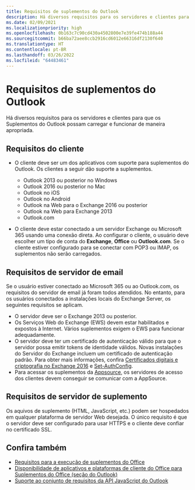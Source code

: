 ```yaml
---
title: Requisitos de suplementos do Outlook
description: Há diversos requisitos para os servidores e clientes para que os Suplementos do Outlook possam carregar e funcionar de maneira apropriada.
ms.date: 02/09/2021
ms.localizationpriority: high
ms.openlocfilehash: 0b163c7c90cd430a4502800e7e39fe474b188a44
ms.sourcegitcommit: b66ba72aee8ccb2916cd6012e66316df2130f640
ms.translationtype: HT
ms.contentlocale: pt-BR
ms.lasthandoff: 03/26/2022
ms.locfileid: "64483461"
---
```

# <a name="outlook-add-in-requirements"></a>Requisitos de suplementos do Outlook

Há diversos requisitos para os servidores e clientes para que os Suplementos do Outlook possam carregar e funcionar de maneira apropriada.

## <a name="client-requirements"></a>Requisitos do cliente

- O cliente deve ser um dos aplicativos com suporte para suplementos do Outlook. Os clientes a seguir dão suporte a suplementos.

  - Outlook 2013 ou posterior no Windows
  - Outlook 2016 ou posterior no Mac
  - Outlook no iOS
  - Outlook no Android
  - Outlook na Web para o Exchange 2016 ou posterior
  - Outlook na Web para Exchange 2013
  - Outlook.com

- O cliente deve estar conectado a um servidor Exchange ou Microsoft 365 usando uma conexão direta. Ao configurar o cliente, o usuário deve escolher um tipo de conta do **Exchange**, **Office** ou **Outlook.com**. Se o cliente estiver configurado para se conectar com POP3 ou IMAP, os suplementos não serão carregados.

## <a name="mail-server-requirements"></a>Requisitos de servidor de email

Se o usuário estiver conectado ao Microsoft 365 ou ao Outlook.com, os requisitos do servidor de email já foram todos atendidos. No entanto, para os usuários conectados a instalações locais do Exchange Server, os seguintes requisitos se aplicam.

- O servidor deve ser o Exchange 2013 ou posterior.
- Os Serviços Web do Exchange (EWS) devem estar habilitados e expostos à Internet. Vários suplementos exigem o EWS para funcionar adequadamente.
- O servidor deve ter um certificado de autenticação válido para que o servidor possa emitir tokens de identidade válidos. Novas instalações do Servidor do Exchange incluem um certificado de autenticação padrão. Para obter mais informações, confira [Certificados digitais e criptografia no Exchange 2016](/Exchange/architecture/client-access/certificates) e [Set-AuthConfig](/powershell/module/exchange/organization/Set-AuthConfig).
- Para acessar os suplementos da [Appsource](https://appsource.microsoft.com/marketplace/apps?product=office&page=1&src=office&corrid=a35323d5-0e3d-4cc0-ba44-57537d74aae8&omexanonuid=581941df-1c6f-4eda-89e7-651af8aeaeb2), os servidores de acesso dos clientes devem conseguir se comunicar com a AppSource.

## <a name="add-in-server-requirements"></a>Requisitos de servidor de suplemento

Os aquivos de suplemento (HTML, JavaScript, etc.) podem ser hospedados em qualquer plataforma de servidor Web desejada. O único requisito é que o servidor deve ser configurado para usar HTTPS e o cliente deve confiar no certificado SSL.

## <a name="see-also"></a>Confira também

- [Requisitos para a execução de suplementos do Office](../concepts/requirements-for-running-office-add-ins.md)
- [Disponibilidade de aplicativos e plataformas de cliente do Office para Suplementos do Office (seção do Outlook)](/javascript/api/requirement-sets#outlook)
- [Suporte ao conjunto de requisitos da API JavaScript do Outlook](/javascript/api/requirement-sets/outlook-api-requirement-sets#requirement-sets-supported-by-exchange-servers-and-outlook-clients)
